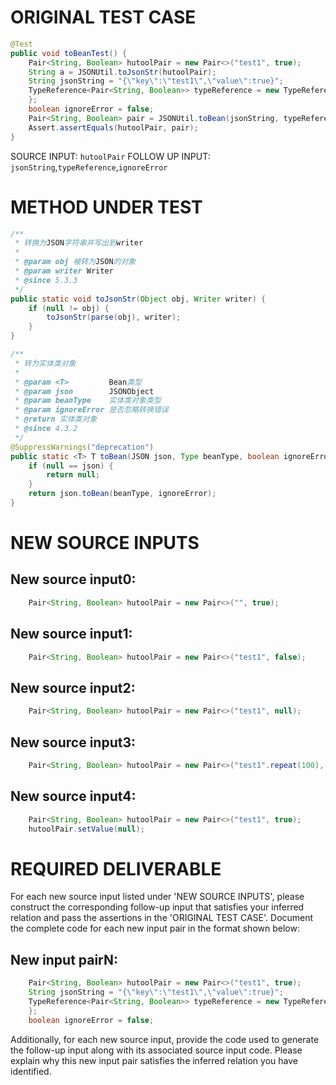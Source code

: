# ORIGINAL TEST CASE
```java
@Test
public void toBeanTest() {
    Pair<String, Boolean> hutoolPair = new Pair<>("test1", true);
    String a = JSONUtil.toJsonStr(hutoolPair);
    String jsonString = "{\"key\":\"test1\",\"value\":true}";
    TypeReference<Pair<String, Boolean>> typeReference = new TypeReference<Pair<String, Boolean>>() {
    };
    boolean ignoreError = false;
    Pair<String, Boolean> pair = JSONUtil.toBean(jsonString, typeReference, ignoreError);
    Assert.assertEquals(hutoolPair, pair);
}

```
SOURCE INPUT: `hutoolPair`
FOLLOW UP INPUT: `jsonString`,`typeReference`,`ignoreError`


# METHOD UNDER TEST
```java
/**
 * 转换为JSON字符串并写出到writer
 *
 * @param obj 被转为JSON的对象
 * @param writer Writer
 * @since 5.3.3
 */
public static void toJsonStr(Object obj, Writer writer) {
    if (null != obj) {
        toJsonStr(parse(obj), writer);
    }
}

/**
 * 转为实体类对象
 *
 * @param <T>         Bean类型
 * @param json        JSONObject
 * @param beanType    实体类对象类型
 * @param ignoreError 是否忽略转换错误
 * @return 实体类对象
 * @since 4.3.2
 */
@SuppressWarnings("deprecation")
public static <T> T toBean(JSON json, Type beanType, boolean ignoreError) {
    if (null == json) {
        return null;
    }
    return json.toBean(beanType, ignoreError);
}

```


# NEW SOURCE INPUTS
## New source input0:
```java
    Pair<String, Boolean> hutoolPair = new Pair<>("", true);
```

## New source input1:
```java
    Pair<String, Boolean> hutoolPair = new Pair<>("test1", false);
```

## New source input2:
```java
    Pair<String, Boolean> hutoolPair = new Pair<>("test1", null);
```

## New source input3:
```java
    Pair<String, Boolean> hutoolPair = new Pair<>("test1".repeat(100), true);
```

## New source input4:
```java
    Pair<String, Boolean> hutoolPair = new Pair<>("test1", true);
    hutoolPair.setValue(null);
```



# REQUIRED DELIVERABLE
For each new source input listed under 'NEW SOURCE INPUTS', please construct the corresponding follow-up input that satisfies your inferred relation and pass the assertions in the 'ORIGINAL TEST CASE'. Document the complete code for each new input pair in the format shown below:
## New input pairN:
```java
    Pair<String, Boolean> hutoolPair = new Pair<>("test1", true);
    String jsonString = "{\"key\":\"test1\",\"value\":true}";
    TypeReference<Pair<String, Boolean>> typeReference = new TypeReference<Pair<String, Boolean>>() {
    };
    boolean ignoreError = false;
```

Additionally, for each new source input, provide the code used to generate the follow-up input along with its associated source input code. Please explain why this new input pair satisfies the inferred relation you have identified.